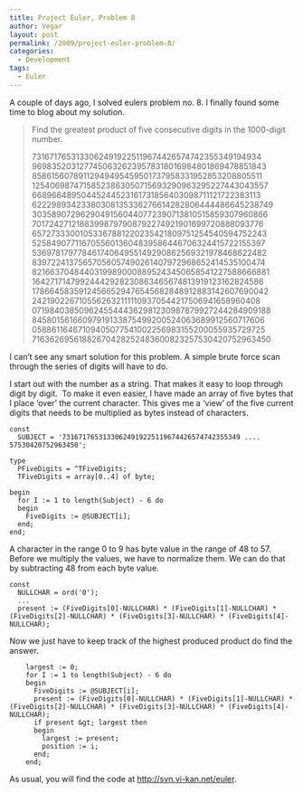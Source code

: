 ```yaml
---
title: Project Euler, Problem 8
author: Vegar
layout: post
permalink: /2009/project-euler-problem-8/
categories:
  - Development
tags:
  - Euler
---
```

<p>A couple of days ago, I solved eulers problem no. 8. I finally found some time to blog about my solution.</p>

<blockquote>
<p>Find the greatest product of five consecutive digits in the 1000-digit number.</p>

<p>73167176531330624919225119674426574742355349194934
96983520312774506326239578318016984801869478851843
85861560789112949495459501737958331952853208805511
12540698747158523863050715693290963295227443043557
66896648950445244523161731856403098711121722383113
62229893423380308135336276614282806444486645238749
30358907296290491560440772390713810515859307960866
70172427121883998797908792274921901699720888093776
65727333001053367881220235421809751254540594752243
52584907711670556013604839586446706324415722155397
53697817977846174064955149290862569321978468622482
83972241375657056057490261407972968652414535100474
82166370484403199890008895243450658541227588666881
16427171479924442928230863465674813919123162824586
17866458359124566529476545682848912883142607690042
24219022671055626321111109370544217506941658960408
07198403850962455444362981230987879927244284909188
84580156166097919133875499200524063689912560717606
05886116467109405077541002256983155200055935729725
71636269561882670428252483600823257530420752963450</p>
</blockquote>

<p>I can&#8217;t see any smart solution for this problem. A simple brute force scan through the series of digits will have to do.</p>

<p>I start out with the number as a string. That makes it easy to loop through digit by digit.  To make it even easier, I have made an array of five bytes that I place &#8216;over&#8217; the current character. This gives me a &#8216;view&#8217; of the five current digits that needs to be multiplied as bytes instead of characters.</p>

<pre><code>const
  SUBJECT = '73167176531330624919225119674426574742355349 .... 57530420752963450';

type
  PFiveDigits = ^TFiveDigits;
  TFiveDigits = array[0..4] of byte;

begin
  for I := 1 to length(Subject) - 6 do
  begin
    FiveDigits := @SUBJECT[i];
  end;
end;
</code></pre>

<p>A character in the range 0 to 9 has byte value in the range of 48 to 57. Before we multiply the values, we have to normalize them. We can do that by subtracting 48 from each byte value.</p>

<pre><code>const
  NULLCHAR = ord('0');
  ...
  present := (FiveDigits[0]-NULLCHAR) * (FiveDigits[1]-NULLCHAR) * (FiveDigits[2]-NULLCHAR) * (FiveDigits[3]-NULLCHAR) * (FiveDigits[4]-NULLCHAR);
</code></pre>

<p>Now we just have to keep track of the highest produced product do find the answer.</p>

<pre><code>    largest := 0;
    for I := 1 to length(Subject) - 6 do
    begin
      FiveDigits := @SUBJECT[i];
      present := (FiveDigits[0]-NULLCHAR) * (FiveDigits[1]-NULLCHAR) * (FiveDigits[2]-NULLCHAR) * (FiveDigits[3]-NULLCHAR) * (FiveDigits[4]-NULLCHAR);
      if present &amp;gt; largest then
      begin
        largest := present;
        position := i;
      end;
    end;
</code></pre>

<p>As usual, you will find the code at <a href="http://svn.vi-kan.net/euler">http://svn.vi-kan.net/euler</a>.</p>